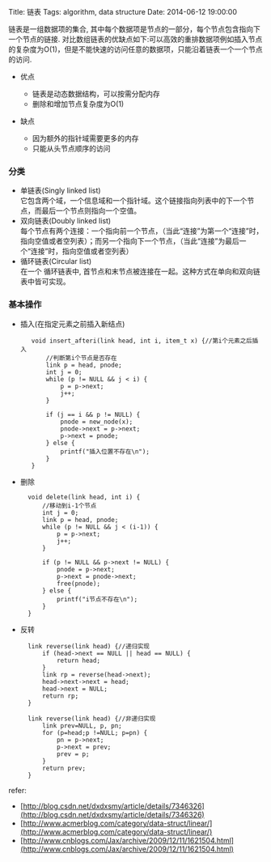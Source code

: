 Title: 链表
Tags: algorithm, data structure
Date: 2014-06-12 19:00:00

链表是一组数据项的集合, 其中每个数据项是节点的一部分，每个节点包含指向下一个节点的链接. 对比数组链表的优缺点如下:可以高效的重排数据项例如插入节点的复杂度为O(1)，但是不能快速的访问任意的数据项，只能沿着链表一个一个节点的访问.

 - 优点
     - 链表是动态数据结构，可以按需分配内存
     - 删除和增加节点复杂度为O(1)

 - 缺点
     - 因为额外的指针域需要更多的内存 
     - 只能从头节点顺序的访问

### 分类

- 单链表(Singly linked list)  
它包含两个域，一个信息域和一个指针域。这个链接指向列表中的下一个节点，而最后一个节点则指向一个空值。
- 双向链表(Doubly linked list)  
每个节点有两个连接：一个指向前一个节点，（当此“连接”为第一个“连接”时，指向空值或者空列表）；而另一个指向下一个节点，（当此“连接”为最后一个“连接”时，指向空值或者空列表）
- 循环链表(Circular list)  
在一个 循环链表中, 首节点和末节点被连接在一起。这种方式在单向和双向链表中皆可实现。

### 基本操作
- 插入(在指定元素之前插入新结点)

         void insert_afteri(link head, int i, item_t x) {//第i个元素之后插入
             //判断第i个节点是否存在
             link p = head, pnode;
             int j = 0;
             while (p != NULL && j < i) {
                 p = p->next;
                 j++;
             }

             if (j == i && p != NULL) {
                 pnode = new_node(x);
                 pnode->next = p->next;
                 p->next = pnode;
             } else {
                 printf("插入位置不存在\n");
             }
         }

- 删除

        void delete(link head, int i) {
            //移动到i-1个节点
            int j = 0;
            link p = head, pnode;
            while (p != NULL && j < (i-1)) {
                p = p->next;
                j++;
            }

            if (p != NULL && p->next != NULL) {
                pnode = p->next;
                p->next = pnode->next;
                free(pnode);
            } else {
                printf("i节点不存在\n");
            }
        }

- 反转

        link reverse(link head) {//递归实现
            if (head->next == NULL || head == NULL) {
                return head;
            }
            link rp = reverse(head->next);
            head->next->next = head;
            head->next = NULL;
            return rp;
        } 

        link reverse(link head) {//非递归实现
            link prev=NULL, p, pn;
            for (p=head;p !=NULL; p=pn) {
                pn = p->next;
                p->next = prev;
                prev = p;
            }
            return prev;
        }

refer:

- [http://blog.csdn.net/dxdxsmy/article/details/7346326](http://blog.csdn.net/dxdxsmy/article/details/7346326)
- [http://www.acmerblog.com/category/data-struct/linear/](http://www.acmerblog.com/category/data-struct/linear/)
- [http://www.cnblogs.com/Jax/archive/2009/12/11/1621504.html](http://www.cnblogs.com/Jax/archive/2009/12/11/1621504.html)
